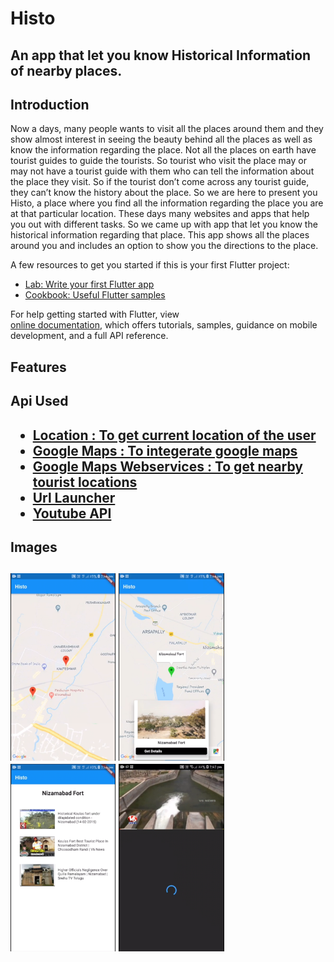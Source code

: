 # Histo

## An app that let you know Historical Information of nearby places.

## Introduction

Now a days, many people wants to visit all the places around them and they show almost interest in seeing the beauty behind all the places as well as know the information regarding the place. Not all the places on earth have tourist guides to guide the tourists. So tourist who visit the place may or may not have a tourist guide with them who can tell the information about the place they visit. So if the tourist don’t come across any tourist guide, they can’t know the history about the place. So we are here to present you Histo, a place where you find all the information regarding the place you are at that particular location. These days many websites and apps that help you out with different tasks. So we came up with app that let you know the historical information regarding that place. This app shows all the places around you and includes an option to show you the directions to the place.


A few resources to get you started if this is your first Flutter project:

- [Lab: Write your first Flutter app](https://flutter.io/docs/get-started/codelab)
- [Cookbook: Useful Flutter samples](https://flutter.io/docs/cookbook)

For help getting started with Flutter, view  
[online documentation](https://flutter.io/docs), which offers tutorials, 
samples, guidance on mobile development, and a full API reference.

<H2>Features</H2>

<H2>Api Used<H2>

- [Location : To get current location of the user](https://pub.dartlang.org/packages/location)  
- [Google Maps : To integerate google maps](https://pub.dartlang.org/packages/google_maps_flutter)
- [Google Maps Webservices : To get nearby tourist locations](https://pub.dartlang.org/packages/google_maps_webservice)
- [Url Launcher](https://pub.dartlang.org/packages/url_launcher)
- [Youtube API](https://pub.dev/packages/youtube_player_flutter)

<H2>Images<H2>
<img src = "IMG_5376.PNG" height = "300">
<img src = "IMG_5371.PNG" height = "300">
<img src = "IMG_5372.PNG" height = "300">
<img src = "IMG_5373.PNG" height = "300">
